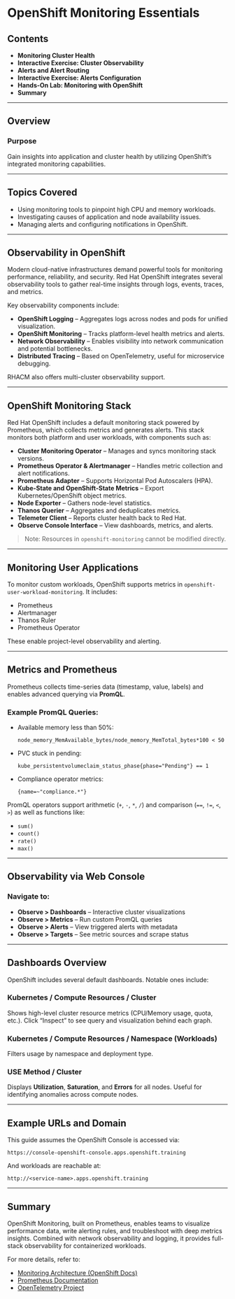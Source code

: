 
# OpenShift Monitoring Essentials

## Contents

- **Monitoring Cluster Health**
- **Interactive Exercise: Cluster Observability**
- **Alerts and Alert Routing**
- **Interactive Exercise: Alerts Configuration**
- **Hands-On Lab: Monitoring with OpenShift**
- **Summary**

---

## Overview

### Purpose

Gain insights into application and cluster health by utilizing OpenShift’s integrated monitoring capabilities.

---

## Topics Covered

- Using monitoring tools to pinpoint high CPU and memory workloads.
- Investigating causes of application and node availability issues.
- Managing alerts and configuring notifications in OpenShift.

---

## Observability in OpenShift

Modern cloud-native infrastructures demand powerful tools for monitoring performance, reliability, and security. Red Hat OpenShift integrates several observability tools to gather real-time insights through logs, events, traces, and metrics.

Key observability components include:

- **OpenShift Logging** – Aggregates logs across nodes and pods for unified visualization.
- **OpenShift Monitoring** – Tracks platform-level health metrics and alerts.
- **Network Observability** – Enables visibility into network communication and potential bottlenecks.
- **Distributed Tracing** – Based on OpenTelemetry, useful for microservice debugging.

RHACM also offers multi-cluster observability support.

---

## OpenShift Monitoring Stack

Red Hat OpenShift includes a default monitoring stack powered by Prometheus, which collects metrics and generates alerts. This stack monitors both platform and user workloads, with components such as:

- **Cluster Monitoring Operator** – Manages and syncs monitoring stack versions.
- **Prometheus Operator & Alertmanager** – Handles metric collection and alert notifications.
- **Prometheus Adapter** – Supports Horizontal Pod Autoscalers (HPA).
- **Kube-State and OpenShift-State Metrics** – Export Kubernetes/OpenShift object metrics.
- **Node Exporter** – Gathers node-level statistics.
- **Thanos Querier** – Aggregates and deduplicates metrics.
- **Telemeter Client** – Reports cluster health back to Red Hat.
- **Observe Console Interface** – View dashboards, metrics, and alerts.

> Note: Resources in `openshift-monitoring` cannot be modified directly.

---

## Monitoring User Applications

To monitor custom workloads, OpenShift supports metrics in `openshift-user-workload-monitoring`. It includes:

- Prometheus
- Alertmanager
- Thanos Ruler
- Prometheus Operator

These enable project-level observability and alerting.

---

## Metrics and Prometheus

Prometheus collects time-series data (timestamp, value, labels) and enables advanced querying via **PromQL**.

### Example PromQL Queries:

- Available memory less than 50%:
  ```promQL
  node_memory_MemAvailable_bytes/node_memory_MemTotal_bytes*100 < 50
  ```

- PVC stuck in pending:
  ```promQL
  kube_persistentvolumeclaim_status_phase{phase="Pending"} == 1
  ```

- Compliance operator metrics:
  ```promQL
  {name=~"compliance.*"}
  ```

PromQL operators support arithmetic (`+`, `-`, `*`, `/`) and comparison (`==`, `!=`, `<`, `>`) as well as functions like:

- `sum()`
- `count()`
- `rate()`
- `max()`

---

## Observability via Web Console

### Navigate to:

- **Observe > Dashboards** – Interactive cluster visualizations
- **Observe > Metrics** – Run custom PromQL queries
- **Observe > Alerts** – View triggered alerts with metadata
- **Observe > Targets** – See metric sources and scrape status

---

## Dashboards Overview

OpenShift includes several default dashboards. Notable ones include:

### Kubernetes / Compute Resources / Cluster

Shows high-level cluster resource metrics (CPU/Memory usage, quota, etc.). Click “Inspect” to see query and visualization behind each graph.

### Kubernetes / Compute Resources / Namespace (Workloads)

Filters usage by namespace and deployment type.

### USE Method / Cluster

Displays **Utilization**, **Saturation**, and **Errors** for all nodes. Useful for identifying anomalies across compute nodes.

---

## Example URLs and Domain

This guide assumes the OpenShift Console is accessed via:

```
https://console-openshift-console.apps.openshift.training
```

And workloads are reachable at:

```
http://<service-name>.apps.openshift.training
```

---

## Summary

OpenShift Monitoring, built on Prometheus, enables teams to visualize performance data, write alerting rules, and troubleshoot with deep metrics insights. Combined with network observability and logging, it provides full-stack observability for containerized workloads.

For more details, refer to:

- [Monitoring Architecture (OpenShift Docs)](https://docs.openshift.com/container-platform/latest/monitoring/)
- [Prometheus Documentation](https://prometheus.io/)
- [OpenTelemetry Project](https://opentelemetry.io/)
